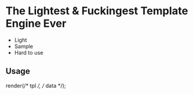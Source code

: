 The Lightest & Fuckingest Template Engine Ever
=============

* Light
* Sample
* Hard to use

## Usage

render(/* tpl */, /* data */);

